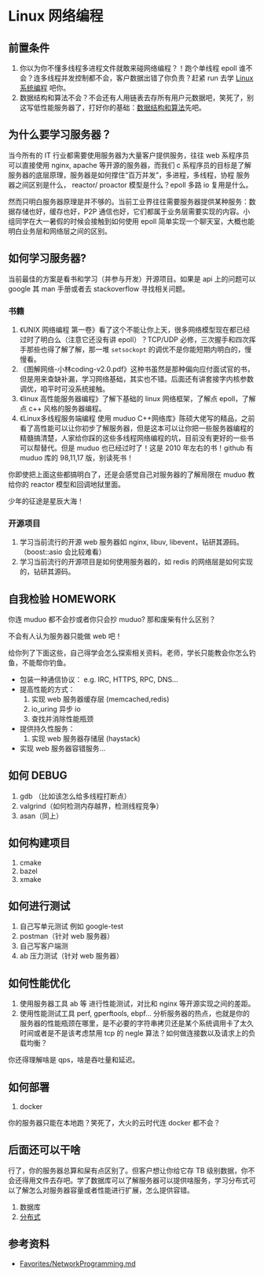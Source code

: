 # Linux 网络编程

## 前置条件

1. 你以为你不懂多线程多进程文件就敢来碰网络编程？！跑个单线程 epoll 谁不会？连多线程并发控制都不会，客户数据出错了你负责？赶紧 run 去学 [Linux 系统编程](linux-system-programming.md) 吧你。
2. 数据结构和算法不会？不会还有人用链表去存所有用户元数据吧，笑死了，别这写低性能服务器了，打好你的基础：[数据结构和算法](data-structure-algorithm.md)先吧。

## 为什么要学习服务器？

当今所有的 IT 行业都需要使用服务器为大量客户提供服务，往往 web 系程序员可以直接使用 nginx, apache 等开源的服务器，而我们 c 系程序员的目标是了解服务器的底层原理，服务器是如何撑住“百万并发”，多进程，多线程，协程 服务器之间区别是什么， reactor/ proactor 模型是什么？epoll 多路 io 复用是什么。

然而只明白服务器原理是并不够的。当前工业界往往需要服务器提供某种服务：数据存储也好，缓存也好，P2P 通信也好，它们都属于业务层需要实现的内容。小组同学在大一暑假的时候会接触到如何使用 epoll 简单实现一个聊天室，大概也能明白业务层和网络层之间的区别。

## 如何学习服务器?

当前最佳的方案是看书和学习（并参与开发）开源项目。如果是  api 上的问题可以 google 其 man 手册或者去 stackoverflow 寻找相关问题。

### 书籍

1. 《UNIX 网络编程 第一卷》看了这个不能让你上天，很多网络模型现在都已经过时了明白么（注意它还没有讲 epoll）？TCP/UDP 必修，三次握手和四次挥手那些也得了解了解，那一堆 `setsockopt` 的调优不是你能短期内明白的，慢慢看。
2. 《图解网络-小林coding-v2.0.pdf》这种书虽然是那种偏向应付面试官的书，但是用来查缺补漏，学习网络基础，其实也不错。后面还有讲套接字内核参数调优，咱平时可没系统接触。
3. 《linux 高性能服务器编程》了解下基础的 linux 网络框架，了解点 epoll，了解点 c++ 风格的服务器编程。
4. 《Linux多线程服务端编程 使用 muduo C++网络库》陈硕大佬写的精品，之前看了高性能可以让你初步了解服务器，但是这本可以让你把一些服务器编程的精髓搞清楚，人家给你踩的这些多线程网络编程的坑，目前没有更好的一些书可以帮替代。但是 muduo 也已经过时了！这是 2010 年左右的书！github 有 muduo 库的 98,11,17 版，别读死书！

你即使把上面这些都搞明白了，还是会感觉自己对服务器的了解局限在 muduo 教给你的 reactor 模型和回调地狱里面。

少年的征途是星辰大海！

### 开源项目

1. 学习当前流行的开源 web 服务器如 nginx, libuv, libevent，钻研其源码。（boost::asio 会比较难看）
2. 学习当前流行的开源项目是如何使用服务器的，如 redis 的网络层是如何实现的，钻研其源码。


## 自我检验 HOMEWORK

你连 muduo 都不会抄或者你只会抄 muduo? 那和废柴有什么区别？

不会有人认为服务器只能做 web 吧！

给你列了下面这些，自己得学会怎么探索相关资料。老师，学长只能教会你怎么钓鱼，不能帮你钓鱼。

- 包装一种通信协议：
e.g. IRC, HTTPS, RPC, DNS...
- 提高性能的方式：
    1. 实现 web 服务器缓存层 (memcached,redis)
    2. io_uring 异步 io
    3. 查找并消除性能瓶颈
- 提供持久性服务：
    1. 实现 web 服务器存储层 (haystack)
- 实现 web 服务器容错服务...

## 如何 DEBUG
1. gdb （比如该怎么给多线程打断点）
2. valgrind（如何检测内存越界，检测线程竞争）
3. asan（同上）

## 如何构建项目
1. cmake
2. bazel
3. xmake

## 如何进行测试
1. 自己写单元测试 例如 google-test
2. postman（针对 web 服务器）
3. 自己写客户端测
4. ab 压力测试（针对 web 服务器）

## 如何性能优化

1. 使用服务器工具 ab 等 进行性能测试，对比和 nginx 等开源实现之间的差距。
2. 使用性能测试工具 perf, gperftools, ebpf... 分析服务器的热点，也就是你的服务器的性能瓶颈在哪里，是不必要的字符串拷贝还是某个系统调用卡了太久时间或者是不是该考虑禁用 tcp 的 negle 算法？如何做连接数以及请求上的负载均衡？

你还得理解啥是 qps，啥是吞吐量和延迟。

## 如何部署
1. docker

你的服务器只能在本地跑？笑死了，大火的云时代连 docker 都不会？

## 后面还可以干啥

行了，你的服务器总算和屎有点区别了。但客户想让你给它存 TB 级别数据，你不会还得用文件去存吧。学了数据库可以了解服务器可以提供啥服务，学习分布式可以了解怎么对服务器容量或者性能进行扩展，怎么提供容错。

1. 数据库
2. [分布式](distributed-systems.md)

## 参考资料

- [Favorites/NetworkProgramming.md](https://github.com/xiyou-linuxer/Favorites/blob/master/NetworkProgramming.md)